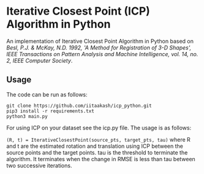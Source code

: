 # Iterative Closest Point (ICP) Algorithm in Python
An implementation of Iterative Closest Point Algorithm in Python based on *Besl, P.J. & McKay, N.D. 1992, 'A Method for Registration of 3-D Shapes', IEEE Transactions on Pattern Analysis and Machine Intelligence, vol. 14, no. 2,  IEEE Computer Society*. 


## Usage
The code can be run as follows:
```
git clone https://github.com/iitaakash/icp_python.git
pip3 install -r requirements.txt
python3 main.py 
```

For using ICP on your dataset see the icp.py file. The usage is as follows:

`(R, t) = IterativeClosestPoint(source_pts, target_pts, tau)` where R and t are the estimated rotation and translation using ICP between the source points and the target points. tau is the threshold to terminate the algorithm. It terminates when the change in RMSE is less than tau between two successive iterations.
